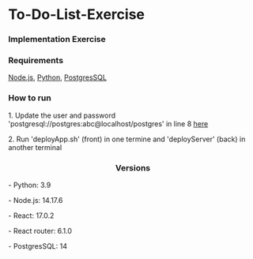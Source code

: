 <h1>To-Do-List-Exercise </h1>

<h3>Implementation Exercise</h3>


<h3>Requirements</h3>
<p> <a href="https://nodejs.org/en/download/" target="blank">Node.js</a>, <a href="https://www.python.org/downloads/release/python-390/" target="blank">Python</a>, <a href="https://www.postgresql.org/download/" target="blank">PostgresSQL</a></p>


<h3>How to run</h3>

<p>1. Update the user and password 'postgresql://postgres:abc@localhost/postgres' in line 8 <a href="https://github.com/sromero50/todo-exercise/blob/master/api/app.py" target="blank">here</a></p>

<p>2. Run 'deployApp.sh' (front) in one termine and 'deployServer' (back) in another terminal</p>

<h3 align="center">Versions</h3>

<p>- Python: 3.9</p>
<p>- Node.js: 14.17.6</p>
<p>- React: 17.0.2</p>
<p>- React router: 6.1.0</p>
<p>- PostgresSQL: 14</p>
